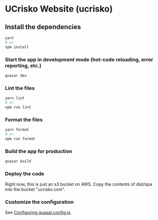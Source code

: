 # UCrisko Website (ucrisko)

## Install the dependencies
```bash
yarn
# or
npm install
```

### Start the app in development mode (hot-code reloading, error reporting, etc.)
```bash
quasar dev
```


### Lint the files
```bash
yarn lint
# or
npm run lint
```


### Format the files
```bash
yarn format
# or
npm run format
```



### Build the app for production
```bash
quasar build
```

### Deploy the code
Right now, this is just an s3 bucket on AWS. Copy the contents of dist/spa into the bucket "ucrisko.com".

### Customize the configuration
See [Configuring quasar.config.js](https://v2.quasar.dev/quasar-cli-vite/quasar-config-js).
